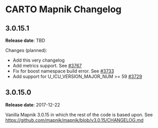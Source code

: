 # CARTO Mapnik Changelog

## 3.0.15.1

**Release date**: TBD

Changes (planned):
 - Add this very changelog
 - Add metrics support. See [#3767](https://github.com/mapnik/mapnik/pull/3767)
 - Fix for boost namespace build error. See [#3733](https://github.com/mapnik/mapnik/issues/3733)
 - Add support for U_ICU_VERSION_MAJOR_NUM >= 59 [#3729](https://github.com/mapnik/mapnik/issues/3729)


## 3.0.15.0

**Release date**: 2017-12-22

Vanilla Mapnik 3.0.15 in which the rest of the code is based upon. See https://github.com/mapnik/mapnik/blob/v3.0.15/CHANGELOG.md
